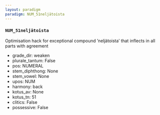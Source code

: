 ```yaml
---
layout: paradigm
paradigm: NUM_51neljätoista
---
```

### ` NUM_51neljätoista `

Optimisation hack for exceptional compound ’neljätoista’ that inflects in all parts with agreement
* grade_dir: weaken
* plurale_tantum: False
* pos: NUMERAL
* stem_diphthong: None
* stem_vowel: None
* upos: NUM
* harmony: back
* kotus_av: None
* kotus_tn: 51
* clitics: False
* possessive: False
